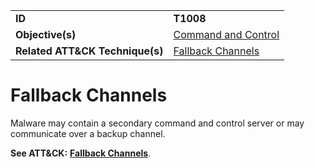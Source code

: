 |||
|---------|------------------------|
|**ID**|**T1008**|
|**Objective(s)**|[Command and Control](https://github.com/MBCProject/mbc-markdown/tree/master/command-and-control)|
|**Related ATT&CK Technique(s)**|[Fallback Channels](https://attack.mitre.org/techniques/T1008/)|

Fallback Channels
=================
Malware may contain a secondary command and control server or may communicate over a backup channel.

**See ATT&CK:** [**Fallback Channels**](https://attack.mitre.org/techniques/T1008/).